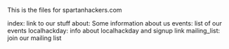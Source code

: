 This is the files for spartanhackers.com

index: link to our stuff
about: Some information about us
events: list of our events
localhackday: info about localhackday and signup link
mailing_list: join our mailing list
